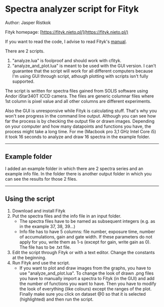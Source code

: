# Spectra analyzer script for Fityk

Author: Jasper Ristkok


Fityk homepage: [https://fityk.nieto.pl/](https://fityk.nieto.pl/)

If you want to read the code, I advise to read Fityk's [manual](https://fityk.nieto.pl/fityk-manual.html).

There are 2 scripts.

1. "analyze.lua" is foolproof and should work with cfityk.
2. "analyze_and_plot.lua" is meant to be used with the GUI version. I can't guarantee that the script will work for all different computers because I'm using GUI through script, athough plotting with scripts isn't fully supported.

The script is written for spectra files gained from SOLIS software using Andor iStar340T ICCD camera. The files are generic columnar files where 1st column is pixel value and all other columns are different experiments.

Also the GUI is unresponsive while Fityk is calculating stuff. That's why you won't see progress in the command line output. Although you can see how far the process is by checking the output file or drawn images. Depending on your computer and how many datapoints and functions you have, the process might take a long time. For me (Macbook pro 3,1 GHz Intel Core i5) it took 16 seconds to analyze and draw 16 spectra in the example folder.

---

## Example folder

I added an example folder in which there are 2 spectra series and an example info file. In the folder there is another output folder in which you can see the results for those 2 files.

---

## Using the script

1. Download and install Fityk
2. Put the spectra files and the info file in an input folder.
	* The spectra files have to be named as subsequent integers (e.g. as in the example 37, 38, 39...)
	* Info file has to have 5 columns: file number, exposure time, number of accumulations, gain and gate width. If these parameters do not apply for you, write them as 1-s (except for gain, write gain as 0). The file has to be .txt file.
3. Edit the script through Fityk or with a text editor. Change the constants at the beginning.
4. Run Fityk and use the script.
	* If you want to plot and draw images from the graphs, you have to use "analyze_and_plot.lua". To change the look of drawn .png files you have to manually import a spectra to Fityk (in the GUI) and add the number of functions you want to have. Then you have to modify the look of everything (like colours) except the ranges of the plot. Finally make sure you click on dataset @0 so that it is selected (highlighted) and then run the script. 
